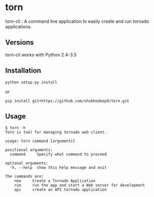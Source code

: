 torn
====

torn-cli : A command line application to easily create and run tornado applications.


Versions
--------

torn-cli works with Python 2.4-3.5


Installation
------------

	python setup.py install

or

	pip install git+https://github.com/shubhodeep9/torn.git


Usage
-----


    $ torn -h                     
	Torn is tool for managing tornado web client.

	usage: torn command [arguments]

	positional arguments:
	  command     Specify what command to proceed

	optional arguments:
	  -h, --help  show this help message and exit

	The commands are:
		new		Create a Tornado Application
		run		run the app and start a Web server for development
		api		create an API tornado application
